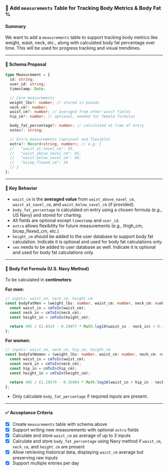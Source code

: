 ### 📏 Add `measurements` Table for Tracking Body Metrics & Body Fat %

#### Summary

We want to add a `measurements` table to support tracking body metrics like weight, waist, neck, etc., along with calculated body fat percentage over time. This will be used for progress tracking and visual trendlines.

---

#### 💾 Schema Proposal

```ts
type Measurement = {
  id: string;
  user_id: string;
  timestamp: Date;

  // Core measurements
  weight_lbs?: number; // stored in pounds
  neck_cm?: number;
  waist_cm?: number; // averaged from other waist fields
  hip_cm?: number; // optional, needed for female formulas

  body_fat_percentage?: number; // calculated at time of entry
  notes?: string;

  // Extra measurements (optional and flexible)
  extra?: Record<string, number>; // e.g. {
  //   "waist_at_navel_cm": 93,
  //   "waist_above_navel_cm": 91,
  //   "waist_below_navel_cm": 94,
  //   "bicep_flexed_cm": 34
  // }
};
```

---

#### 🧠 Key Behavior

- `waist_cm` is the **averaged value** from `waist_above_navel_cm`, `waist_at_navel_cm`, and `waist_below_navel_cm` (if provided).
- `body_fat_percentage` is calculated on entry using a chosen formula (e.g., US Navy) and stored for charting.
- All fields are optional except `timestamp` and `user_id`.
- `extra` allows flexibility for future measurements (e.g., thigh_cm, bicep_flexed_cm, etc.)
- `height_cm` should be added to the user database to support body fat calculation. Indicate it is optional and used for body fat calculations only.
- `sex` needs to be added to user database as well. Indicate it is optional and used for body fat calculations only.

---

#### 📐 Body Fat Formula (U.S. Navy Method)

To be calculated in **centimeters**:

**For men:**

```ts
// inputs: waist_cm, neck_cm, height_cm
const bodyFatMen = (weight_lbs: number, waist_cm: number, neck_cm: number, height_cm: number): number => {
  const waist_in = cmToIn(waist_cm);
  const neck_in = cmToIn(neck_cm);
  const height_in = cmToIn(height_cm);

  return 495 / (1.0324 - 0.19077 * Math.log10(waist_in - neck_in) + 0.15456 * Math.log10(height_in)) - 450;
};
```

**For women:**

```ts
// inputs: waist_cm, neck_cm, hip_cm, height_cm
const bodyFatWomen = (weight_lbs: number, waist_cm: number, neck_cm: number, hip_cm: number, height_cm: number): number => {
  const waist_in = cmToIn(waist_cm);
  const neck_in = cmToIn(neck_cm);
  const hip_in = cmToIn(hip_cm);
  const height_in = cmToIn(height_cm);

  return 495 / (1.29579 - 0.35004 * Math.log10(waist_in + hip_in - neck_in) + 0.221 * Math.log10(height_in)) - 450;
};
```

- Only calculate `body_fat_percentage` if required inputs are present.

---

#### ✅ Acceptance Criteria

- [x] Create `measurements` table with schema above
- [x] Support writing new measurements with optional `extra` fields
- [x] Calculate and store `waist_cm` as average of up to 3 inputs
- [x] Calculate and store `body_fat_percentage` using Navy method if `waist_cm`, `neck_cm`, and `height_cm` are present
- [x] Allow retrieving historical data, displaying `waist_cm` average but preserving raw inputs
- [x] Support multiple entries per day
